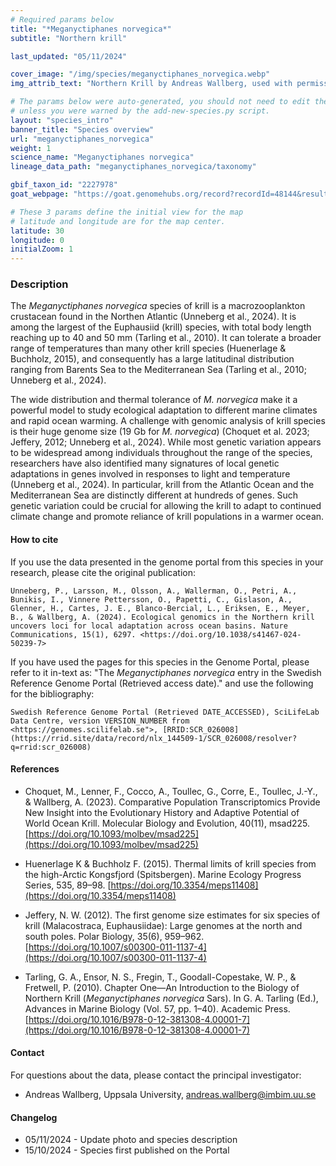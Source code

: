 ```yaml
---
# Required params below
title: "*Meganyctiphanes norvegica*"
subtitle: "Northern krill"

last_updated: "05/11/2024"

cover_image: "/img/species/meganyctiphanes_norvegica.webp"
img_attrib_text: "Northern Krill by Andreas Wallberg, used with permission"

# The params below were auto-generated, you should not need to edit them...
# unless you were warned by the add-new-species.py script.
layout: "species_intro"
banner_title: "Species overview"
url: "meganyctiphanes_norvegica"
weight: 1
science_name: "Meganyctiphanes norvegica"
lineage_data_path: "meganyctiphanes_norvegica/taxonomy"

gbif_taxon_id: "2227978"
goat_webpage: "https://goat.genomehubs.org/record?recordId=48144&result=taxon&taxonomy=ncbi#Meganyctiphanes%20norvegica"

# These 3 params define the initial view for the map
# latitude and longitude are for the map center.
latitude: 30
longitude: 0
initialZoom: 1
---
```


### Description

The *Meganyctiphanes norvegica* species of krill is a macrozooplankton crustacean found in the Northen Atlantic (Unneberg et al., 2024). It is among the largest of the Euphausiid (krill) species, with total body length reaching up to 40 and 50 mm (Tarling et al., 2010). It can tolerate a broader range of temperatures than many other krill species (Huenerlage & Buchholz, 2015), and consequently has a large latitudinal distribution ranging from Barents Sea to the Mediterranean Sea (Tarling et al., 2010; Unneberg et al., 2024).

The wide distribution and thermal tolerance of *M. norvegica* make it a powerful model to study ecological adaptation to different marine climates and rapid ocean warming. A challenge with genomic analysis of krill species is their huge genome size (19 Gb for *M. norvegica*) (Choquet et al. 2023; Jeffery, 2012; Unneberg et al., 2024). While most genetic variation appears to be widespread among individuals throughout the range of the species, researchers have also identified many signatures of local genetic adaptations in genes involved in responses to light and temperature (Unneberg et al., 2024). In particular, krill from the Atlantic Ocean and the Mediterranean Sea are distinctly different at hundreds of genes. Such genetic variation could be crucial for allowing the krill to adapt to continued climate change and promote reliance of krill populations in a warmer ocean.

#### How to cite

If you use the data presented in the genome portal from this species in your research, please cite the original publication:

```{style=citation}
Unneberg, P., Larsson, M., Olsson, A., Wallerman, O., Petri, A., Bunikis, I., Vinnere Pettersson, O., Papetti, C., Gislason, A., Glenner, H., Cartes, J. E., Blanco-Bercial, L., Eriksen, E., Meyer, B., & Wallberg, A. (2024). Ecological genomics in the Northern krill uncovers loci for local adaptation across ocean basins. Nature Communications, 15(1), 6297. <https://doi.org/10.1038/s41467-024-50239-7>
```

If you have used the pages for this species in the Genome Portal, please refer to it in-text as: "The *Meganyctiphanes norvegica* entry in the Swedish Reference Genome Portal (Retrieved access date)." and use the following for the bibliography:

```{style=citation}
Swedish Reference Genome Portal (Retrieved DATE_ACCESSED), SciLifeLab Data Centre, version VERSION_NUMBER from <https://genomes.scilifelab.se">, [RRID:SCR_026008](https://rrid.site/data/record/nlx_144509-1/SCR_026008/resolver?q=rrid:scr_026008)
```

#### References

- Choquet, M., Lenner, F., Cocco, A., Toullec, G., Corre, E., Toullec, J.-Y., & Wallberg, A. (2023). Comparative Population Transcriptomics Provide New Insight into the Evolutionary History and Adaptive Potential of World Ocean Krill. Molecular Biology and Evolution, 40(11), msad225. [https://doi.org/10.1093/molbev/msad225](https://doi.org/10.1093/molbev/msad225)

- Huenerlage K & Buchholz F. (2015). Thermal limits of krill species from the high-Arctic Kongsfjord (Spitsbergen). Marine Ecology Progress Series, 535, 89–98. [https://doi.org/10.3354/meps11408](https://doi.org/10.3354/meps11408)

- Jeffery, N. W. (2012). The first genome size estimates for six species of krill (Malacostraca, Euphausiidae): Large genomes at the north and south poles. Polar Biology, 35(6), 959–962. [https://doi.org/10.1007/s00300-011-1137-4](https://doi.org/10.1007/s00300-011-1137-4)

- Tarling, G. A., Ensor, N. S., Fregin, T., Goodall-Copestake, W. P., & Fretwell, P. (2010). Chapter One—An Introduction to the Biology of Northern Krill (*Meganyctiphanes norvegica* Sars). In G. A. Tarling (Ed.), Advances in Marine Biology (Vol. 57, pp. 1–40). Academic Press. [https://doi.org/10.1016/B978-0-12-381308-4.00001-7](https://doi.org/10.1016/B978-0-12-381308-4.00001-7)

#### Contact

For questions about the data, please contact the principal investigator:

- Andreas Wallberg, Uppsala University, <andreas.wallberg@imbim.uu.se>

#### Changelog

- 05/11/2024 - Update photo and species description
- 15/10/2024 - Species first published on the Portal
